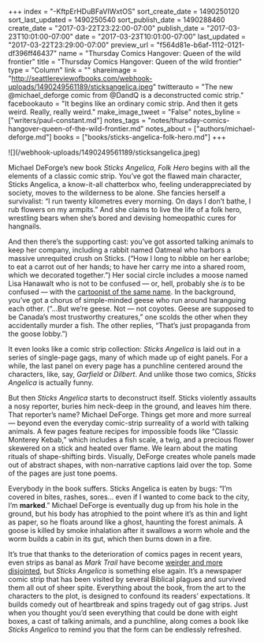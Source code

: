 +++
index = "-KftpErHDuBFaVIWxtOS"
sort_create_date = 1490250120
sort_last_updated = 1490250540
sort_publish_date = 1490288460
create_date = "2017-03-22T23:22:00-07:00"
publish_date = "2017-03-23T10:01:00-07:00"
date = "2017-03-23T10:01:00-07:00"
last_updated = "2017-03-22T23:29:00-07:00"
preview_url = "f564d81e-b6af-1112-0121-df396ff46437"
name = "Thursday Comics Hangover: Queen of the wild frontier"
title = "Thursday Comics Hangover: Queen of the wild frontier"
type = "Column"
link = ""
shareimage = "http://seattlereviewofbooks.com/webhook-uploads/1490249561189/sticksangelica.jpeg"
twitterauto = "The new @michael_deforge comic from @DandQ is a deconstructed comic strip."
facebookauto = "It begins like an ordinary comic strip. And then it gets weird. Really, really weird."
make_image_tweet = "False"
notes_byline = ["writers/paul-constant.md"]
notes_tags = "notes/thursday-comics-hangover-queen-of-the-wild-frontier.md"
notes_about = ["authors/michael-deforge.md"]
books = ["books/sticks-angelica-folk-hero.md"]
+++
<p class="image">![](/webhook-uploads/1490249561189/sticksangelica.jpeg)</p>

Michael DeForge’s new book *Sticks Angelica, Folk Hero* begins with all the elements of a classic comic strip. You’ve got the flawed main character, Sticks Angelica, a know-it-all chatterbox who, feeling underappreciated by society, moves to the wilderness to be alone.  She fancies herself a survivalist: “I run twenty kilometres every morning. On days I don’t bathe, I rub flowers on my armpits.” And she claims to live the life of a folk hero, wrestling bears when she’s bored and devising homeopathic cures for hangnails.

And then there’s the supporting cast: you’ve got assorted talking animals to keep her company, including a rabbit named Oatmeal who harbors a massive unrequited crush on Sticks. (“How I long to nibble on her earlobe; to eat a carrot out of her hands; to have her carry me into a shared room, which we decorated together.”) Her social circle includes a moose named Lisa Hanawalt who is not to be confused — or, hell, probably she *is* to be confused — with the [cartoonist of the same name](http://www.seattlereviewofbooks.com/reviews/jealousy-and-gluttony/). In the background, you’ve got a chorus of simple-minded geese who run around haranguing each other. (“…But we’re geese. Not — not coyotes. Geese are supposed to be Canada’s most trustworthy creatures,” one scolds the other when they accidentally murder a fish. The other replies, “That’s just propaganda from the goose lobby.”)

It even looks like a comic strip collection: *Sticks Angelica* is laid out in a series of single-page gags, many of which made up of eight panels. For a while, the last panel on every page has a punchline centered around the characters, like, say, *Garfield* or *Dilbert*. And unlike those two comics, *Sticks Angelica* is actually funny. 

But then *Sticks Angelica* starts to deconstruct itself. Sticks violently assaults a nosy reporter, buries him neck-deep in the ground, and leaves him there. That reporter’s name? Michael DeForge. Things get more and more surreal — beyond even the everyday comic-strip surreality of a world with talking animals. A few pages feature recipes for impossible foods like “Classic Monterey Kebab,” which includes a fish scale, a twig, and a precious flower skewered on a stick and heated over flame. We learn about the mating rituals of shape-shifting birds. Visually, DeForge creates whole panels made out of abstract shapes, with non-narrative captions laid over the top. Some of the pages are just tone poems.

Everybody in the book suffers. Sticks Angelica is eaten by bugs: “I’m covered in bites, rashes, sores… even if I wanted to come back to the city, I’m **marked**.” Michael DeForge is eventually dug up from his hole in the ground, but his body has atrophied to the point where it’s as thin and light as paper, so he floats around like a ghost, haunting the forest animals. A goose is killed by smoke inhalation after it swallows a worm whole and the worm builds a cabin in its gut, which then burns down in a fire.

It’s true that thanks to the deterioration of comics pages in recent years, even strips as banal as *Mark Trail* have become [weirder and more disjointed]( http://www.seattlepi.com/comics-and-games/fun/Mark_Trail/2017-03-13/), but *Sticks Angelica* is something else again. It’s a newspaper comic strip that has been visited by several Biblical plagues and survived them all out of sheer spite. Everything about the book, from the art to the characters to the plot, is designed to confound its readers’ expectations. It builds comedy out of heartbreak and spins tragedy out of gag strips. Just when you thought you’d seen everything that could be done with eight boxes, a cast of talking animals, and a punchline, along comes a book like *Sticks Angelica* to remind you that the form can be endlessly refreshed.
